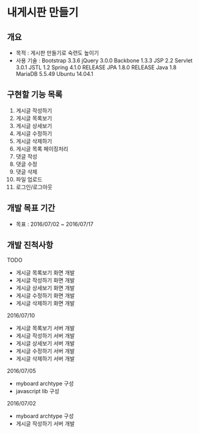 # 내게시판 만들기

## 개요
- 목적 : 게시판 만들기로 숙련도 높이기
- 사용 기술 :
Bootstrap 3.3.6
jQuery 3.0.0
Backbone 1.3.3
JSP 2.2
Servlet 3.0.1
JSTL 1.2
Spring 4.1.0 RELEASE
JPA 1.8.0 RELEASE
Java 1.8
MariaDB 5.5.49
Ubuntu 14.04.1

## 구현할 기능 목록
01. 게시글 작성하기
02. 게시글 목록보기
03. 게시글 상세보기
04. 게시글 수정하기
05. 게시글 삭제하기
06. 게시글 목록 페이징처리
07. 댓글 작성
08. 댓글 수정
09. 댓글 삭제
10. 파일 업로드
11. 로그인/로그아웃

## 개발 목표 기간
- 목표 : 2016/07/02 ~ 2016/07/17

## 개발 진척사항
TODO
- 게시글 목록보기 화면 개발
- 게시글 작성하기 화면 개발
- 게시글 상세보기 화면 개발
- 게시글 수정하기 화면 개발
- 게시글 삭제하기 화면 개발

2016/07/10
- 게시글 목록보기 서버 개발
- 게시글 작성하기 서버 개발
- 게시글 상세보기 서버 개발
- 게시글 수정하기 서버 개발
- 게시글 삭제하기 서버 개발

2016/07/05
- myboard archtype 구성
- javascript lib 구성

2016/07/02
- myboard archtype 구성
- 게시글 작성하기 서버 개발
